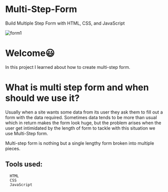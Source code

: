 # Multi-Step-Form
Build Multiple Step Form with HTML, CSS, and JavaScript


![form1](https://user-images.githubusercontent.com/73903183/166346021-9a38e1a7-d69f-4df0-8bc2-8bdc39d474db.jpg)

# Welcome😃 
In this project I learned about how to create multi-step form.

# What is multi step form and when should we use it?
Usually when a site wants some data from its user they ask them to fill out a form with the data required. Sometimes data tends to be more than usual which in return makes the form look huge, but the problem arises when the user get intimidated by the length of form to tackle with this situation we use Multi-Step form.

Multi-step form is nothing but a single lengthy form broken into multiple pieces.

## Tools used:
```
  HTML
  CSS
  JavaScript
 
````
